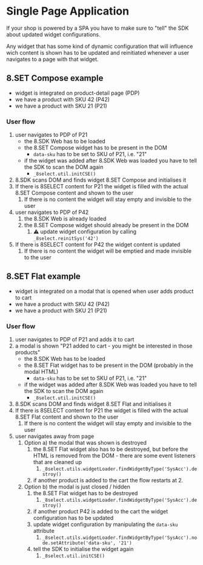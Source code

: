 # Single Page Application

If your shop is powered by a SPA you have to make sure to "tell" the SDK about updated widget configurations.

Any widget that has some kind of dynamic configuration that will influence wich content is shown has to be updated and reinitiated whenever a user navigates to a page with that widget.

## 8.SET Compose example

* widget is integrated on product-detail page \(PDP\)
* we have a product with SKU 42 \(P42\)
* we have a product with SKU 21 \(P21\)

### User flow

1. user navigates to PDP of P21
   * the 8.SDK Web has to be loaded
   * the 8.SET Compose widget has to be present in the DOM
     * `data-sku` has to be set to SKU of P21, i.e. "21"
   * if the widget was added after 8.SDK Web was loaded you have to tell the SDK to scan the DOM again
     * `_8select.util.initCSE()`
2. 8.SDK scans DOM and finds widget 8.SET Compose and initialises it
3. If there is 8SELECT content for P21 the widget is filled with the actual 8.SET Compose content and shown to the user
   1. If there is no content the widget will stay empty and invisible to the user
4. user navigates to PDP of P42
   1. the 8.SDK Web is already loaded
   2. the 8.SET Compose widget should already be present in the DOM
      1. ⚠️ update widget configuration by calling `_8select.reinitSys('42')`
5. If there is 8SELECT content for P42 the widget content is updated
   1. If there is no content the widget will be emptied and made invisible to the user

## 8.SET Flat example

* widget is integrated on a modal that is opened when user adds product to cart
* we have a product with SKU 42 \(P42\)
* we have a product with SKU 21 \(P21\)

### User flow

1. user navigates to PDP of P21 and adds it to cart
2. a modal is shown "P21 added to cart - you might be interested in those products"
   * the 8.SDK Web has to be loaded
   * the 8.SET Flat widget has to be present in the DOM \(probably in the modal HTML\)
     * `data-sku` has to be set to SKU of P21, i.e. "21"
   * if the widget was added after 8.SDK Web was loaded you have to tell the SDK to scan the DOM again
     * `_8select.util.initCSE()`
3. 8.SDK scans DOM and finds widget 8.SET Flat and initialises it
4. If there is 8SELECT content for P21 the widget is filled with the actual 8.SET Flat content and shown to the user
   1. If there is no content the widget will stay empty and invisible to the user
5. user navigates away from page
   1. Option a\) the modal that was shown is destroyed
      1. the 8.SET Flat widget also has to be destroyed, but before the HTML is removed from the DOM - there are some event listeners that are cleaned up
         1. `_8select.utils.widgetLoader.findWidgetByType('SysAcc').destroy()`
      2. if another product is added to the cart the flow restarts at 2. 
   2. Option b\) the modal is just closed / hidden
      1. the 8.SET Flat widget has to be destroyed
         1. `_8select.utils.widgetLoader.findWidgetByType('SysAcc').destroy()`
      2. if another product P42 is added to the cart the widget configuration has to be updated
      3. update widget configuration by manipulating the `data-sku` attribute
         1. `_8select.utils.widgetLoader.findWidgetByType('SysAcc').node.setAttribute('data-sku', '21')`
      4. tell the SDK to initialise the widget again
         1. `_8select.util.initCSE()`


